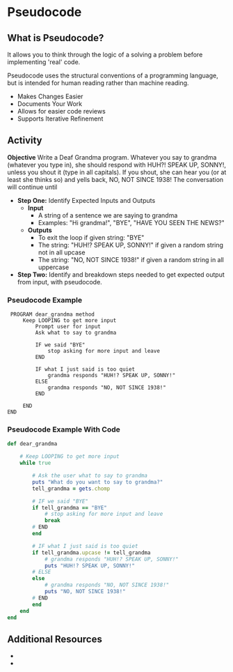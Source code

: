 # Pseudocode

## What is Pseudocode?
It allows you to think through the logic of a solving a problem before implementing 'real' code.

 Pseudocode uses the structural conventions of a programming language, but is intended for human reading rather than machine reading.


- Makes Changes Easier
- Documents Your Work
- Allows for easier code reviews
- Supports Iterative Refinement



## Activity


**Objective** Write a Deaf Grandma program. Whatever you say to grandma (whatever you type in), she should respond with  HUH?!  SPEAK UP, SONNY!, unless you shout it (type in all capitals). If you shout, she can hear you (or at least she thinks so) and yells back, NO, NOT SINCE 1938! The conversation will continue until


- **Step One:** Identify Expected Inputs and Outputs
  - **Input**
    - A string of a sentence we are saying to grandma
    - Examples: "Hi grandma!", "BYE", "HAVE YOU SEEN THE NEWS?"
  - **Outputs**
    -  To exit the loop if given string: "BYE"
    -  The string: "HUH!? SPEAK UP, SONNY!" if given a random string not in all upcase
    -  The string: "NO, NOT SINCE 1938!" if given a random string in all uppercase
- **Step Two:** Identify and breakdown steps needed to get expected output from input, with pseudocode.  

### Pseudocode Example

```
 PROGRAM dear_grandma method
     Keep LOOPING to get more input
         Prompt user for input
         Ask what to say to grandma

         IF we said "BYE"
             stop asking for more input and leave
         END

         IF what I just said is too quiet
             grandma responds "HUH!? SPEAK UP, SONNY!"
         ELSE
             grandma responds "NO, NOT SINCE 1938!"
         END

     END
END
```


### Pseudocode Example With Code

```ruby
def dear_grandma

    # Keep LOOPING to get more input
    while true

        # Ask the user what to say to grandma
        puts "What do you want to say to grandma?"
        tell_grandma = gets.chomp

        # IF we said "BYE"
        if tell_grandma == "BYE"
            # stop asking for more input and leave
            break
        # END
        end

        # IF what I just said is too quiet
        if tell_grandma.upcase != tell_grandma
            # grandma responds "HUH!? SPEAK UP, SONNY!"
            puts "HUH!? SPEAK UP, SONNY!"
        # ELSE
        else
            # grandma responds "NO, NOT SINCE 1938!"
            puts "NO, NOT SINCE 1938!"
        # END
        end
    end
end
```


## Additional Resources
- []()
- []()
